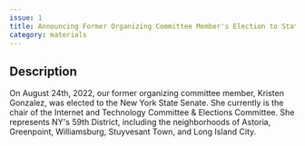 ```yaml
---
issue: 1
title: Announcing Former Organizing Committee Member's Election to State Senate
category: materials
---
```

## Description ##
On August 24th, 2022, our former organizing committee member, Kristen Gonzalez, was elected to the New York State Senate. She currently is the chair of the Internet and Technology Committee & Elections Committee. She represents NY's 59th District, including the neighborhoods of Astoria, Greenpoint, Williamsburg, Stuyvesant Town, and Long Island City.
